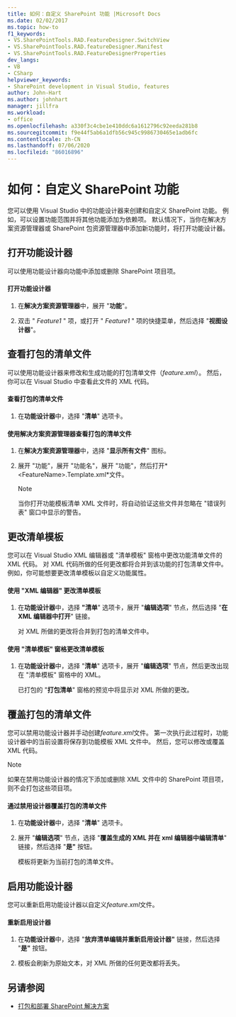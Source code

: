 ```yaml
---
title: 如何：自定义 SharePoint 功能 |Microsoft Docs
ms.date: 02/02/2017
ms.topic: how-to
f1_keywords:
- VS.SharePointTools.RAD.FeatureDesigner.SwitchView
- VS.SharePointTools.RAD.featureDesigner.Manifest
- VS.SharePointTools.RAD.FeatureDesignerProperties
dev_langs:
- VB
- CSharp
helpviewer_keywords:
- SharePoint development in Visual Studio, features
author: John-Hart
ms.author: johnhart
manager: jillfra
ms.workload:
- office
ms.openlocfilehash: a330f3c4cbe1e410ddc6a1612796c92eeda281b8
ms.sourcegitcommit: f9e44f5ab6a1dfb56c945c9986730465e1adb6fc
ms.contentlocale: zh-CN
ms.lasthandoff: 07/06/2020
ms.locfileid: "86016896"
---
```

# <a name="how-to-customize-a-sharepoint-feature"></a>如何：自定义 SharePoint 功能
  您可以使用 Visual Studio 中的功能设计器来创建和自定义 SharePoint 功能。 例如，可以设置功能范围并将其他功能添加为依赖项。 默认情况下，当你在解决方案资源管理器或 SharePoint 包资源管理器中添加新功能时，将打开功能设计器。

## <a name="opening-the-feature-designer"></a>打开功能设计器
 可以使用功能设计器向功能中添加或删除 SharePoint 项目项。

#### <a name="to-open-the-feature-designer"></a>打开功能设计器

1. 在**解决方案资源管理器**中，展开 "**功能**"。

2. 双击 " *Feature1* " 项，或打开 " *Feature1* " 项的快捷菜单，然后选择 "**视图设计器**"。

## <a name="view-the-packaged-manifest-file"></a>查看打包的清单文件
 可以使用功能设计器来修改和生成功能的打包清单文件（*feature.xml*）。 然后，你可以在 Visual Studio 中查看此文件的 XML 代码。

#### <a name="to-view-the-packaged-manifest-file"></a>查看打包的清单文件

1. 在**功能设计器**中，选择 "**清单**" 选项卡。

#### <a name="to-view-the-packaged-manifest-file-by-using-solution-explorer"></a>使用解决方案资源管理器查看打包的清单文件

1. 在**解决方案资源管理器**中，选择 "**显示所有文件**" 图标。

2. 展开 "功能"，展开 "功能名"，展开 "功能"，然后打开* \<FeatureName>.Template.xml*文件。

    > [!NOTE]
    > 当你打开功能模板清单 XML 文件时，将自动验证这些文件并忽略在 "错误列表" 窗口中显示的警告。

## <a name="change-the-manifest-template"></a>更改清单模板
 您可以在 Visual Studio XML 编辑器或 "清单模板" 窗格中更改功能清单文件的 XML 代码。 对 XML 代码所做的任何更改都将合并到该功能的打包清单文件中。 例如，你可能想要更改清单模板以自定义功能属性。

#### <a name="to-change-the-manifest-template-by-using-the-xml-editor"></a>使用 "XML 编辑器" 更改清单模板

1. 在**功能设计器**中，选择 **"清单**" 选项卡，展开 "**编辑选项**" 节点，然后选择 "**在 XML 编辑器中打开**" 链接。

     对 XML 所做的更改将合并到打包的清单文件中。

#### <a name="to-change-the-manifest-template-by-using-the-manifest-template-pane"></a>使用 "清单模板" 窗格更改清单模板

1. 在**功能设计器**中，选择 "**清单**" 选项卡，展开 "**编辑选项**" 节点，然后更改出现在 "清单模板" 窗格中的 XML。

     已打包的 "**打包清单**" 窗格的预览中将显示对 XML 所做的更改。

## <a name="overwrite-the-packaged-manifest-file"></a>覆盖打包的清单文件
 您可以禁用功能设计器并手动创建*feature.xml*文件。 第一次执行此过程时，功能设计器中的当前设置将保存到功能模板 XML 文件中。 然后，您可以修改或覆盖 XML 代码。

> [!NOTE]
> 如果在禁用功能设计器的情况下添加或删除 XML 文件中的 SharePoint 项目项，则不会打包这些项目项。

#### <a name="to-overwrite-packaged-manifest-file-by-disabling-the-designer"></a>通过禁用设计器覆盖打包的清单文件

1. 在**功能设计器**中，选择 "**清单**" 选项卡。

2. 展开 "**编辑选项**" 节点，选择 "**覆盖生成的 XML 并在 xml 编辑器中编辑清单**" 链接，然后选择 "**是"** 按钮。

     模板将更新为当前打包的清单文件。

## <a name="enable-the-feature-designer"></a>启用功能设计器
 您可以重新启用功能设计器以自定义*feature.xml*文件。

#### <a name="to-re-enable-the-designer"></a>重新启用设计器

1. 在**功能设计器**中，选择 "**放弃清单编辑并重新启用设计器"** 链接，然后选择 "**是"** 按钮。

2. 模板会刷新为原始文本，对 XML 所做的任何更改都将丢失。

## <a name="see-also"></a>另请参阅
- [打包和部署 SharePoint 解决方案](../sharepoint/packaging-and-deploying-sharepoint-solutions.md)
